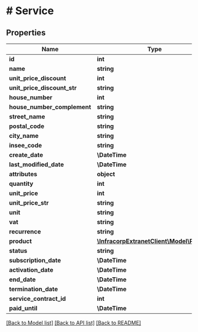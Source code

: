 # # Service

## Properties

Name | Type | Description | Notes
------------ | ------------- | ------------- | -------------
**id** | **int** |  | [optional]
**name** | **string** |  | [optional]
**unit_price_discount** | **int** |  | [optional]
**unit_price_discount_str** | **string** |  | [optional]
**house_number** | **int** |  | [optional]
**house_number_complement** | **string** |  | [optional]
**street_name** | **string** |  | [optional]
**postal_code** | **string** |  | [optional]
**city_name** | **string** |  | [optional]
**insee_code** | **string** |  | [optional]
**create_date** | **\DateTime** |  | [optional]
**last_modified_date** | **\DateTime** |  | [optional]
**attributes** | **object** |  | [optional]
**quantity** | **int** |  | [optional]
**unit_price** | **int** |  | [optional]
**unit_price_str** | **string** |  | [optional]
**unit** | **string** |  | [optional]
**vat** | **string** |  | [optional]
**recurrence** | **string** |  | [optional]
**product** | [**\InfracorpExtranetClient\Model\Product**](Product.md) |  | [optional]
**status** | **string** |  | [optional]
**subscription_date** | **\DateTime** |  | [optional]
**activation_date** | **\DateTime** |  | [optional]
**end_date** | **\DateTime** |  | [optional]
**termination_date** | **\DateTime** |  | [optional]
**service_contract_id** | **int** |  | [optional]
**paid_until** | **\DateTime** |  | [optional]

[[Back to Model list]](../../README.md#models) [[Back to API list]](../../README.md#endpoints) [[Back to README]](../../README.md)
